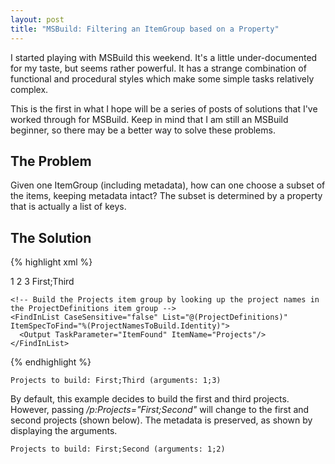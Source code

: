```yaml
---
layout: post
title: "MSBuild: Filtering an ItemGroup based on a Property"
---
```

I started playing with MSBuild this weekend. It's a little under-documented for my taste, but seems rather powerful. It has a strange combination of functional and procedural styles which make some simple tasks relatively complex.

This is the first in what I hope will be a series of posts of solutions that I've worked through for MSBuild. Keep in mind that I am still an MSBuild beginner, so there may be a better way to solve these problems.

## The Problem

Given one ItemGroup (including metadata), how can one choose a subset of the items, keeping metadata intact? The subset is determined by a property that is actually a list of keys.

## The Solution

{% highlight xml %}
<Project ToolsVersion="3.5" xmlns="http://schemas.microsoft.com/developer/msbuild/2003">
  <Import Project="$(MSBuildExtensionsPath)\ExtensionPack\MSBuild.ExtensionPack.tasks"/>
 
  <ItemGroup>
    <ProjectDefinitions Include="First">
      <Argument>1</Argument>
    </ProjectDefinitions>
    <ProjectDefinitions Include="Second">
      <Argument>2</Argument>
    </ProjectDefinitions>
    <ProjectDefinitions Include="Third">
      <Argument>3</Argument>
    </ProjectDefinitions>
  </ItemGroup>
 
  <PropertyGroup>
    <!-- By default, only build the first and third projects; this property may be overridden on the command line with the "/p" argument -->
    <Projects>First;Third</Projects>
  </PropertyGroup>
 
  <Target Name="Default" DependsOnTargets="DetermineProjectsToBuild">
    <Message Text="Projects to build: @(Projects) (arguments: @(Projects->'%(Argument)'))"/>
  </Target>
  
  <!--
  Determines which projects to build, based off the ProjectDefinitions items and the Projects property. Calculates the following item group:
    Projects - containing all ProjectDefinitions specified in the Projects property, with all metadata intact.
  -->
  <Target Name="DetermineProjectsToBuild">
    <!-- Split the Projects property up into an item group ProjectNamesToBuild that has one entry per item name -->
    <MSBuild.ExtensionPack.Framework.MSBuildHelper TaskAction="StringToItemCol" ItemString="$(Projects)" Separator=";">
      <Output TaskParameter="OutputItems" ItemName="ProjectNamesToBuild"/>
    </MSBuild.ExtensionPack.Framework.MSBuildHelper>
 
    <!-- Build the Projects item group by looking up the project names in the ProjectDefinitions item group -->
    <FindInList CaseSensitive="false" List="@(ProjectDefinitions)" ItemSpecToFind="%(ProjectNamesToBuild.Identity)">
      <Output TaskParameter="ItemFound" ItemName="Projects"/>
    </FindInList>
  </Target>
</Project>  
{% endhighlight %}

    Projects to build: First;Third (arguments: 1;3)

By default, this example decides to build the first and third projects. However, passing _/p:Projects="First;Second"_ will change to the first and second projects (shown below). The metadata is preserved, as shown by displaying the arguments.

    Projects to build: First;Second (arguments: 1;2)
